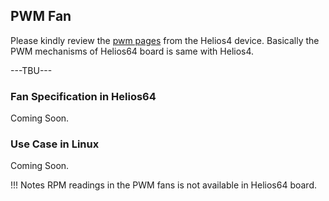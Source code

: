 ## PWM Fan

Please kindly review the [pwm pages](/helios4/pwm) from the Helios4 device.
Basically the PWM mechanisms of Helios64 board is same with Helios4.

---TBU---

### Fan Specification in Helios64

Coming Soon.

### Use Case in Linux

Coming Soon.

!!! Notes
       RPM readings in the PWM fans is not available in Helios64 board.


